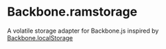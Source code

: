 # Backbone.ramstorage
A volatile storage adapter for Backbone.js inspired by [Backbone.localStorage](https://github.com/jeromegn/Backbone.localStorage)
